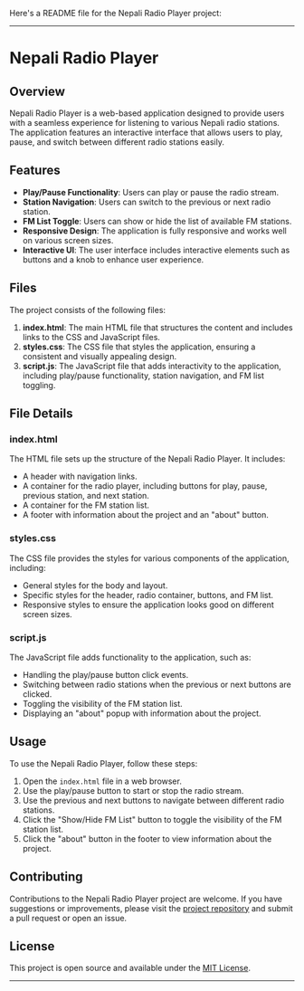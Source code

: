 Here's a README file for the Nepali Radio Player project:

---

# Nepali Radio Player

## Overview

Nepali Radio Player is a web-based application designed to provide users with a seamless experience for listening to various Nepali radio stations. The application features an interactive interface that allows users to play, pause, and switch between different radio stations easily.

## Features

- **Play/Pause Functionality**: Users can play or pause the radio stream.
- **Station Navigation**: Users can switch to the previous or next radio station.
- **FM List Toggle**: Users can show or hide the list of available FM stations.
- **Responsive Design**: The application is fully responsive and works well on various screen sizes.
- **Interactive UI**: The user interface includes interactive elements such as buttons and a knob to enhance user experience.

## Files

The project consists of the following files:

1. **index.html**: The main HTML file that structures the content and includes links to the CSS and JavaScript files.
2. **styles.css**: The CSS file that styles the application, ensuring a consistent and visually appealing design.
3. **script.js**: The JavaScript file that adds interactivity to the application, including play/pause functionality, station navigation, and FM list toggling.

## File Details

### index.html

The HTML file sets up the structure of the Nepali Radio Player. It includes:

- A header with navigation links.
- A container for the radio player, including buttons for play, pause, previous station, and next station.
- A container for the FM station list.
- A footer with information about the project and an "about" button.

### styles.css

The CSS file provides the styles for various components of the application, including:

- General styles for the body and layout.
- Specific styles for the header, radio container, buttons, and FM list.
- Responsive styles to ensure the application looks good on different screen sizes.

### script.js

The JavaScript file adds functionality to the application, such as:

- Handling the play/pause button click events.
- Switching between radio stations when the previous or next buttons are clicked.
- Toggling the visibility of the FM station list.
- Displaying an "about" popup with information about the project.

## Usage

To use the Nepali Radio Player, follow these steps:

1. Open the `index.html` file in a web browser.
2. Use the play/pause button to start or stop the radio stream.
3. Use the previous and next buttons to navigate between different radio stations.
4. Click the "Show/Hide FM List" button to toggle the visibility of the FM station list.
5. Click the "about" button in the footer to view information about the project.

## Contributing

Contributions to the Nepali Radio Player project are welcome. If you have suggestions or improvements, please visit the [project repository](https://github.com/prchapagain/nepali-radio-player) and submit a pull request or open an issue.

## License

This project is open source and available under the [MIT License](LICENSE).

---
